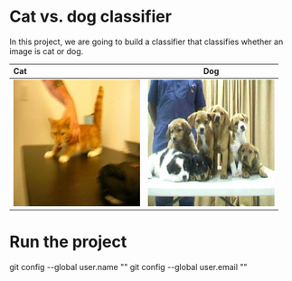 # Cat vs. dog classifier

In this project, we are going to build a classifier that classifies whether an image is cat or dog.

Cat        | Dog
:----------|----------
![](figures/cat.0.jpg) | ![](figures/dog.0.jpg)

# Run the project
git config --global user.name ""
git config --global user.email ""

